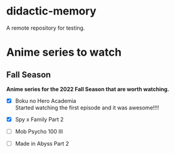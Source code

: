 # didactic-memory
A remote repository for testing.

# Anime series to watch

## Fall Season

**Anime series for the 2022 Fall Season that are worth watching.**



- [x] Boku no Hero Academia     
    Started watching the first episode and it was awesome!!!!
- [x] Spy x Family Part 2
- [ ] Mob Psycho 100 III
- [ ] Made in Abyss Part 2


